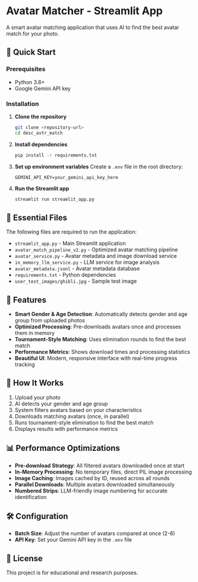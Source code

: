# Avatar Matcher - Streamlit App

A smart avatar matching application that uses AI to find the best avatar match for your photo.

## 🚀 Quick Start

### Prerequisites
- Python 3.8+
- Google Gemini API key

### Installation

1. **Clone the repository**
   ```bash
   git clone <repository-url>
   cd desc_avtr_match
   ```

2. **Install dependencies**
   ```bash
   pip install -r requirements.txt
   ```

3. **Set up environment variables**
   Create a `.env` file in the root directory:
   ```
   GEMINI_API_KEY=your_gemini_api_key_here
   ```

4. **Run the Streamlit app**
   ```bash
   streamlit run streamlit_app.py
   ```

## 📁 Essential Files

The following files are required to run the application:

- `streamlit_app.py` - Main Streamlit application
- `avatar_match_pipeline_v2.py` - Optimized avatar matching pipeline
- `avatar_service.py` - Avatar metadata and image download service
- `in_memory_llm_service.py` - LLM service for image analysis
- `avatar_metadata.jsonl` - Avatar metadata database
- `requirements.txt` - Python dependencies
- `user_test_images/ghibli.jpg` - Sample test image

## 🎯 Features

- **Smart Gender & Age Detection**: Automatically detects gender and age group from uploaded photos
- **Optimized Processing**: Pre-downloads avatars once and processes them in memory
- **Tournament-Style Matching**: Uses elimination rounds to find the best match
- **Performance Metrics**: Shows download times and processing statistics
- **Beautiful UI**: Modern, responsive interface with real-time progress tracking

## 🔧 How It Works

1. Upload your photo
2. AI detects your gender and age group
3. System filters avatars based on your characteristics
4. Downloads matching avatars (once, in parallel)
5. Runs tournament-style elimination to find the best match
6. Displays results with performance metrics

## 📊 Performance Optimizations

- **Pre-download Strategy**: All filtered avatars downloaded once at start
- **In-Memory Processing**: No temporary files, direct PIL image processing
- **Image Caching**: Images cached by ID, reused across all rounds
- **Parallel Downloads**: Multiple avatars downloaded simultaneously
- **Numbered Strips**: LLM-friendly image numbering for accurate identification

## 🛠️ Configuration

- **Batch Size**: Adjust the number of avatars compared at once (2-8)
- **API Key**: Set your Gemini API key in the `.env` file

## 📝 License

This project is for educational and research purposes. 